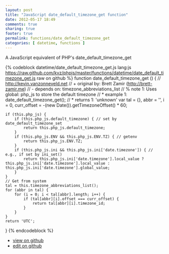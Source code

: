 ```yaml
---
layout: post
title: "JavaScript date_default_timezone_get function"
date: 2012-05-17 18:49
comments: true
sharing: true
footer: true
permalink: functions/date_default_timezone_get
categories: [ datetime, functions ]
---
```

A JavaScript equivalent of PHP's date_default_timezone_get
<!-- more -->
{% codeblock datetime/date_default_timezone_get.js lang:js https://raw.github.com/kvz/phpjs/master/functions/datetime/date_default_timezone_get.js raw on github %}
function date_default_timezone_get () {
    // http://kevin.vanzonneveld.net
    // +   original by: Brett Zamir (http://brett-zamir.me)
    // -    depends on: timezone_abbreviations_list
    // %        note 1: Uses global: php_js to store the default timezone
    // *     example 1: date_default_timezone_get();
    // *     returns 1: 'unknown'
    var tal = {},
        abbr = '',
        i = 0,
        curr_offset = -(new Date()).getTimezoneOffset() * 60;

    if (this.php_js) {
        if (this.php_js.default_timezone) { // set by date_default_timezone_set
            return this.php_js.default_timezone;
        }
        if (this.php_js.ENV && this.php_js.ENV.TZ) { // getenv
            return this.php_js.ENV.TZ;
        }
        if (this.php_js.ini && this.php_js.ini['date.timezone']) { // e.g., if set by ini_set()
            return this.php_js.ini['date.timezone'].local_value ? this.php_js.ini['date.timezone'].local_value : this.php_js.ini['date.timezone'].global_value;
        }
    }
    // Get from system
    tal = this.timezone_abbreviations_list();
    for (abbr in tal) {
        for (i = 0; i < tal[abbr].length; i++) {
            if (tal[abbr][i].offset === curr_offset) {
                return tal[abbr][i].timezone_id;
            }
        }
    }
    return 'UTC';
}
{% endcodeblock %}
<ul>
 <li><a href="https://github.com/kvz/phpjs/blob/master/functions/datetime/date_default_timezone_get.js">view on github</a></li>
 <li><a href="https://github.com/kvz/phpjs/edit/master/functions/datetime/date_default_timezone_get.js">edit on github</a></li>
</ul>
